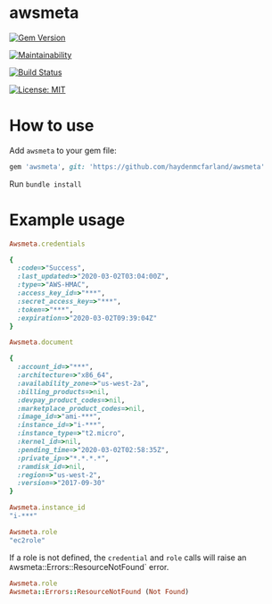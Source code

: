 # awsmeta
[![Gem Version](https://badge.fury.io/rb/awsmeta.svg)](https://badge.fury.io/rb/awsmeta)

[![Maintainability](https://api.codeclimate.com/v1/badges/adfb8333557241e81a02/maintainability)](https://codeclimate.com/github/haydenmcfarland/awsmeta/maintainability)

[![Build Status](https://travis-ci.org/haydenmcfarland/awsmeta.svg?branch=master)](https://travis-ci.org/haydenmcfarland/awsmeta)

[![License: MIT](https://img.shields.io/badge/License-MIT-yellow.svg)](https://github.com/haydenmcfarland/awsmeta/blob/master/LICENSE.txt)

# How to use
Add `awsmeta` to your gem file:

```ruby
gem 'awsmeta', git: 'https://github.com/haydenmcfarland/awsmeta'
```

Run `bundle install`

# Example usage

```ruby
Awsmeta.credentials

{
  :code=>"Success",
  :last_updated=>"2020-03-02T03:04:00Z",
  :type=>"AWS-HMAC",
  :access_key_id=>"***",
  :secret_access_key=>"***",
  :token=>"***",
  :expiration=>"2020-03-02T09:39:04Z"
}
```

```ruby
Awsmeta.document

{
  :account_id=>"***",
  :architecture=>"x86_64",
  :availability_zone=>"us-west-2a",
  :billing_products=>nil,
  :devpay_product_codes=>nil,
  :marketplace_product_codes=>nil,
  :image_id=>"ami-***",
  :instance_id=>"i-***",
  :instance_type=>"t2.micro",
  :kernel_id=>nil,
  :pending_time=>"2020-03-02T02:58:35Z",
  :private_ip=>"*.*.*.*",
  :ramdisk_id=>nil,
  :region=>"us-west-2",
  :version=>"2017-09-30"
}
```

```ruby
Awsmeta.instance_id
"i-***"
```

```ruby
Awsmeta.role
"ec2role"
```

If a role is not defined, the `credential` and `role` calls will raise
an `A`wsmeta::Errors::ResourceNotFound` error.

```ruby
Awsmeta.role
Awsmeta::Errors::ResourceNotFound (Not Found)
```
